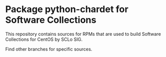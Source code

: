 # Package python-chardet for Software Collections

This repository contains sources for RPMs that are used
to build Software Collections for CentOS by SCLo SIG.

Find other branches for specific sources.

